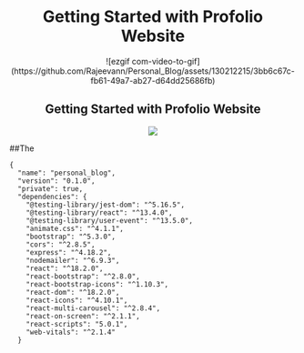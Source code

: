 <h1 align="center">Getting Started with Profolio Website</h1> 

<div align="center">
![ezgif com-video-to-gif](https://github.com/Rajeevann/Personal_Blog/assets/130212215/3bb6c67c-fb61-49a7-ab27-d64dd25686fb)
</div>

<h2 align="center">Getting Started with Profolio Website</h2>  
<p align="center">
  <a href="https://skillicons.dev">
    <img src="https://skillicons.dev/icons?i=html,css,react,nodejs,express" />
  </a>
</p>

##The 
```
{
  "name": "personal_blog",
  "version": "0.1.0",
  "private": true,
  "dependencies": {
    "@testing-library/jest-dom": "^5.16.5",
    "@testing-library/react": "^13.4.0",
    "@testing-library/user-event": "^13.5.0",
    "animate.css": "^4.1.1",
    "bootstrap": "^5.3.0",
    "cors": "^2.8.5",
    "express": "^4.18.2",
    "nodemailer": "^6.9.3",
    "react": "^18.2.0",
    "react-bootstrap": "^2.8.0",
    "react-bootstrap-icons": "^1.10.3",
    "react-dom": "^18.2.0",
    "react-icons": "^4.10.1",
    "react-multi-carousel": "^2.8.4",
    "react-on-screen": "^2.1.1",
    "react-scripts": "5.0.1",
    "web-vitals": "^2.1.4"
  }
  ```
